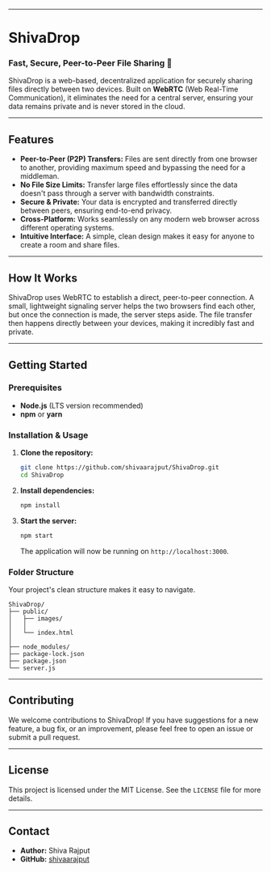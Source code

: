 -----

# ShivaDrop

### **Fast, Secure, Peer-to-Peer File Sharing** 🚀

ShivaDrop is a web-based, decentralized application for securely sharing files directly between two devices. Built on **WebRTC** (Web Real-Time Communication), it eliminates the need for a central server, ensuring your data remains private and is never stored in the cloud.

-----

## Features

  - **Peer-to-Peer (P2P) Transfers:** Files are sent directly from one browser to another, providing maximum speed and bypassing the need for a middleman.
  - **No File Size Limits:** Transfer large files effortlessly since the data doesn't pass through a server with bandwidth constraints.
  - **Secure & Private:** Your data is encrypted and transferred directly between peers, ensuring end-to-end privacy.
  - **Cross-Platform:** Works seamlessly on any modern web browser across different operating systems.
  - **Intuitive Interface:** A simple, clean design makes it easy for anyone to create a room and share files.

-----

## How It Works

ShivaDrop uses WebRTC to establish a direct, peer-to-peer connection. A small, lightweight signaling server helps the two browsers find each other, but once the connection is made, the server steps aside. The file transfer then happens directly between your devices, making it incredibly fast and private.

-----

## Getting Started

### Prerequisites

  - **Node.js** (LTS version recommended)
  - **npm** or **yarn**

### Installation & Usage

1.  **Clone the repository:**
    ```bash
    git clone https://github.com/shivaarajput/ShivaDrop.git
    cd ShivaDrop
    ```
2.  **Install dependencies:**
    ```bash
    npm install
    ```
3.  **Start the server:**
    ```bash
    npm start
    ```
    The application will now be running on `http://localhost:3000`.

### Folder Structure

Your project's clean structure makes it easy to navigate.

```
ShivaDrop/
├── public/
│   ├── images/
│   │   
│   └── index.html
│   
├── node_modules/
├── package-lock.json
├── package.json
└── server.js
```

-----

## Contributing

We welcome contributions to ShivaDrop\! If you have suggestions for a new feature, a bug fix, or an improvement, please feel free to open an issue or submit a pull request.

-----

## License

This project is licensed under the MIT License. See the `LICENSE` file for more details.

-----

## Contact

  - **Author:** Shiva Rajput
  - **GitHub:** [shivaarajput](https://www.google.com/search?q=https://github.com/shivaarajput)